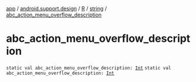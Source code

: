 [app](../../../index.md) / [android.support.design](../../index.md) / [R](../index.md) / [string](index.md) / [abc_action_menu_overflow_description](.)

# abc_action_menu_overflow_description

`static val abc_action_menu_overflow_description: `[`Int`](https://kotlinlang.org/api/latest/jvm/stdlib/kotlin/-int/index.html)
`static val abc_action_menu_overflow_description: `[`Int`](https://kotlinlang.org/api/latest/jvm/stdlib/kotlin/-int/index.html)